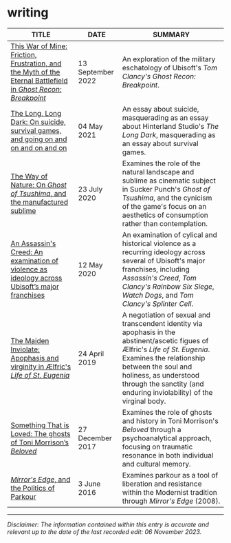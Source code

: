 # writing

| TITLE                      | DATE | SUMMARY |
|----------------------------|-------------|--------------------|
| [This War of Mine: Friction, Frustration, and the Myth of the Eternal Battlefield in _Ghost Recon: Breakpoint_ ](https://heterotopias.itch.io/heterotopias-009) | 13 September 2022 | An exploration of the military eschatology of Ubisoft's _Tom Clancy's Ghost Recon: Breakpoint_. |
| [The Long, Long Dark: On suicide, survival games, and going on and on and on and on](https://spncryn.medium.com/the-long-long-dark-c9999179ceb6) | 04 May 2021 | An essay about suicide, masquerading as an essay about Hinterland Studio's _The Long Dark_, masquerading as an essay about survival games. |
| [The Way of Nature: On *Ghost of Tsushima*, and the manufactured sublime](https://medium.com/@spncryn/the-way-of-nature-56509be6dd01) | 23 July 2020 | Examines the role of the natural landscape and sublime as cinematic subject in Sucker Punch's *Ghost of Tsushima*, and the cynicism of the game's focus on an aesthetics of consumption rather than contemplation. |
| [An Assassin's Creed: An examination of violence as ideology across Ubisoft’s major franchises](https://medium.com/@spncryn/an-assassins-creed-1079002c9512) | 12 May 2020 | An examination of cylical and historical violence as a recurring ideology across several of Ubisoft's major franchises, including *Assassin's Creed*, *Tom Clancy's Rainbow Six Siege*, *Watch Dogs*, and *Tom Clancy's Splinter Cell*.  |
| [The Maiden Inviolate: Apophasis and virginity in Ælfric's *Life of St. Eugenia*](https://docs.google.com/document/d/1H2GB-dxVfaD77gWvStSWCo5PLGzVNu_bBksa_cePctA/edit?usp=sharing) | 24 April 2019 | A negotiation of sexual and transcendent identity via apophasis in the abstinent/ascetic figues of Ælfric's *Life of St. Eugenia*. Examines the relationship between the soul and holiness, as understood through the sanctity (and enduring inviolability) of the virginal body. |
| [Something That is Loved: The ghosts of Toni Morrison’s *Beloved*](https://medium.com/spncryn/something-that-is-loved-b170d20a0b3f) | 27 December 2017 | Examines the role of ghosts and history in Toni Morrison's *Beloved* through a psychoanalytical approach, focusing on traumatic resonance in both individual and cultural memory. |
| [*Mirror's Edge*, and the Politics of Parkour](https://killscreen.com/articles/mirrors-edge-politics-parkour/) | 3 June 2016 | Examines parkour as a tool of liberation and resistance within the Modernist tradition through *Mirror's Edge* (2008). |

---

*Disclaimer: The information contained within this entry is accurate and relevant up to the date of the last recorded edit: 06 November 2023.*
